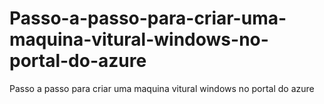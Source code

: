 # Passo-a-passo-para-criar-uma-maquina-vitural-windows-no-portal-do-azure
Passo a passo para criar uma maquina vitural windows no portal do azure
